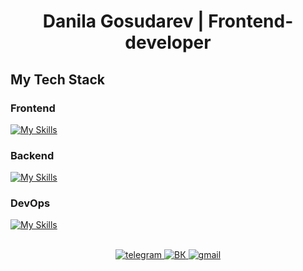 # <div align="center">Danila Gosudarev | Frontend-developer</div>  

## My Tech Stack
  
### Frontend
[![My Skills](https://skillicons.dev/icons?i=nextjs,react,redux,tailwind,ts,js,html,css,figma,jest,sass,vite,webpack,gulp&perline=10)](https://skillicons.dev)
### Backend
[![My Skills](https://skillicons.dev/icons?i=nodejs,express,prisma,postgres,sqlite&perline=10)](https://skillicons.dev)
### DevOps
[![My Skills](https://skillicons.dev/icons?i=git,github&perline=10)](https://skillicons.dev)

<br/>

<div align="center">
  <a href="https://t.me/DanilaGosudarev" target="_blank"> 
    <img src="https://img.shields.io/badge/telegram-blue?logo=telegram&logoColor=white&style=for-the-badge" alt="telegram"/>
  </a>
  <a href="https://vk.com/dag0s" target="_blank"> 
    <img src="https://img.shields.io/badge/ВК-blue?logo=vk&logoColor=white&style=for-the-badge" alt="ВК"/>
  </a>
  <a href="mailto:danidagosudarev@gmail.com" target="_blank"> 
    <img src="https://img.shields.io/badge/gmail-red?logo=gmail&logoColor=white&style=for-the-badge" alt="gmail"/>
  </a>
</div>  
